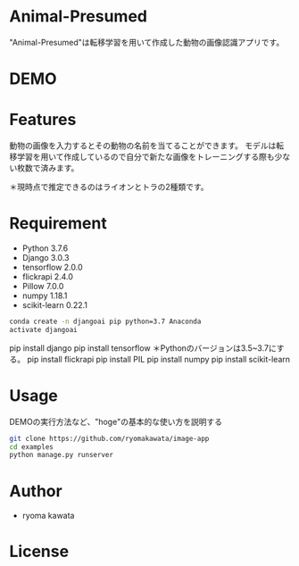 # Animal-Presumed
"Animal-Presumed"は転移学習を用いて作成した動物の画像認識アプリです。

# DEMO


# Features
動物の画像を入力するとその動物の名前を当てることができます。
モデルは転移学習を用いて作成しているので自分で新たな画像をトレーニングする際も少ない枚数で済みます。

＊現時点で推定できるのはライオンとトラの2種類です。

# Requirement

* Python 3.7.6
* Django 3.0.3
* tensorflow 2.0.0
* flickrapi 2.4.0
* Pillow 7.0.0
* numpy 1.18.1
* scikit-learn 0.22.1

```bash
conda create -n djangoai pip python=3.7 Anaconda
activate djangoai
```
pip install django
pip install tensorflow ＊Pythonのバージョンは3.5~3.7にする。
pip install flickrapi
pip install PIL
pip install numpy
pip install scikit-learn

# Usage

DEMOの実行方法など、"hoge"の基本的な使い方を説明する

```bash
git clone https://github.com/ryomakawata/image-app
cd examples
python manage.py runserver
```
# Author

* ryoma kawata

# License

